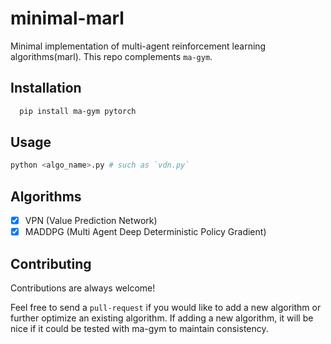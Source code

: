 # minimal-marl
Minimal implementation of multi-agent reinforcement learning algorithms(marl). This repo complements `ma-gym`.

## Installation
```bash 
  pip install ma-gym pytorch
```

## Usage
```bash
python <algo_name>.py # such as `vdn.py`
```

## Algorithms

- [x] VPN (Value Prediction Network)
- [x] MADDPG (Multi Agent Deep Deterministic Policy Gradient)

## Contributing
Contributions are always welcome! 

Feel free to send a `pull-request` if you
would like to add a new algorithm or further optimize an existing algorithm.
If adding a new algorithm, it will be nice if it could be tested with ma-gym to maintain consistency.